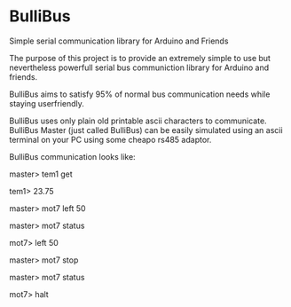 # BulliBus

Simple serial communication library for Arduino and Friends

The purpose of this project is to provide an extremely simple to use but
nevertheless powerfull serial bus communiction library for Arduino and friends.

BulliBus aims to satisfy 95% of normal bus communication needs while staying
userfriendly.

BulliBus uses only plain old printable ascii characters to communicate. BulliBus Master
(just called BulliBus) can be easily simulated using an ascii terminal on your
PC using some cheapo rs485 adaptor.

BulliBus communication looks like:

master> tem1 get

tem1> 23.75

master> mot7 left 50

master> mot7 status

mot7> left 50

master> mot7 stop

master> mot7 status

mot7> halt
